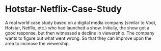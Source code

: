 # Hotstar-Netflix-Case-Study
A real world case study based on a digital media company (similar to Voot, Hotstar, Netflix, etc.) who had launched a show. Initially, the show got a good response, but then witnessed a decline in viewership. The company wants to figure out what went wrong. So that they can improve upon the area to increase the viewership.
